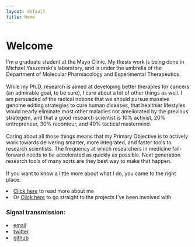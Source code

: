 ```yaml
---
layout: default
title: Home
---
```

<html>
<body>
<h1>Welcome</h1>  
<p>
I'm a graduate student at the Mayo Clinic. My thesis work is being done in Michael Yaszemski's laboratory, and is under the umbrella of the Department of Molecular Pharmacology and Experimental Therapeutics.
<br/>
<br/>
While my Ph.D. research is aimed at developing better therapies for cancers (an admirable goal, to be sure), I care about a lot of other things as well. I am persuaded of the radical notions that we should pursue massive genome editing strategies to cure human diseases, that healthier lifestyles would nearly eliminate most other maladies not ameliorated by the previous strategem, and that a good research scientist is 10% activist, 20% entrepreneur, 30% raconteur, and 40% tactical mastermind.
<br/>
<br/>
Caring about all those things means that my Primary Objective is to actively work towards delivering smarter, more integrated, and faster tools to research scientists. The frequency at which researchers in medicine fail-forward needs to be accelerated as quickly as possible. Next generation research tools of many sorts are they best way to make that happen.
<br/>
<br/>
If you want to know a little more about what I do, you came to the right place.
</p>
<li><a href="/about">Click here</a> to read more about me
</li>
<li>Or <a href="/project_archive">Click here</a> to go straight to the projects I've been      involved with
</li>
<h3>Signal transmission:</h3>

<li><a href="carltgustafson@gmail.com">email</a>
</li>
<li><a href="https://twitter.com/carlgus1">twitter</a>
</li>
<li><a href="https://github.com/carlgus">github</a>
</li>
<br/>
